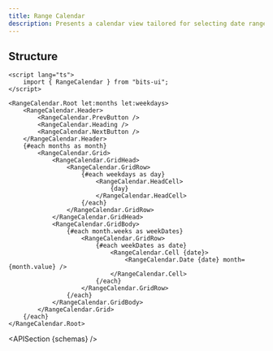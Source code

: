```yaml
---
title: Range Calendar
description: Presents a calendar view tailored for selecting date ranges.
---
```


<script>
	import { APISection, ComponentPreview, RangeCalendarDemo } from '@/components'
	export let schemas;
</script>

<ComponentPreview name="range-calendar-demo" comp="Range Calendar">

<RangeCalendarDemo slot="preview" />

</ComponentPreview>

## Structure

```svelte
<script lang="ts">
	import { RangeCalendar } from "bits-ui";
</script>

<RangeCalendar.Root let:months let:weekdays>
	<RangeCalendar.Header>
		<RangeCalendar.PrevButton />
		<RangeCalendar.Heading />
		<RangeCalendar.NextButton />
	</RangeCalendar.Header>
	{#each months as month}
		<RangeCalendar.Grid>
			<RangeCalendar.GridHead>
				<RangeCalendar.GridRow>
					{#each weekdays as day}
						<RangeCalendar.HeadCell>
							{day}
						</RangeCalendar.HeadCell>
					{/each}
				</RangeCalendar.GridRow>
			</RangeCalendar.GridHead>
			<RangeCalendar.GridBody>
				{#each month.weeks as weekDates}
					<RangeCalendar.GridRow>
						{#each weekDates as date}
							<RangeCalendar.Cell {date}>
								<RangeCalendar.Date {date} month={month.value} />
							</RangeCalendar.Cell>
						{/each}
					</RangeCalendar.GridRow>
				{/each}
			</RangeCalendar.GridBody>
		</RangeCalendar.Grid>
	{/each}
</RangeCalendar.Root>
```

<APISection {schemas} />
